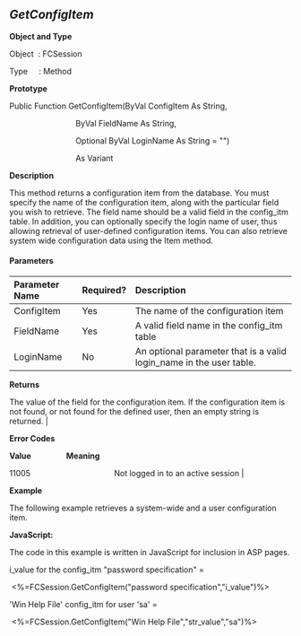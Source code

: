 _GetConfigItem_
---------------

**Object and Type**

Object  : FCSession

Type     : Method

**Prototype**

Public Function GetConfigItem(ByVal ConfigItem As String,

                              ByVal FieldName As String,

                              Optional ByVal LoginName As String = "")

                              As Variant

**Description**

This method returns a configuration item from the database. You must specify the name of the configuration item, along with the particular field you wish to retrieve. The field name should be a valid field in the config_itm table. In addition, you can optionally specify the login name of user, thus allowing retrieval of user-defined configuration items. You can also retrieve system wide configuration data using the Item method.

#### Parameters

| Parameter Name | Required? | Description |
|:--- |:--- |:--- |
| ConfigItem | Yes | The name of the configuration item |
| FieldName | Yes | A valid field name in the config_itm table |
| LoginName | No | An optional parameter that is a valid login_name in the user table. |

**Returns**

The value of the field for the configuration item. If the configuration item is not found, or not found for the defined user, then an empty string is returned. |

**Error Codes**

**Value**                **Meaning**

11005                                      Not logged in to an active session |

**Example**

The following example retrieves a system-wide and a user configuration item.

**JavaScript:**

The code in this example is written in JavaScript for inclusion in ASP pages.

i_value for the config_itm "password specification" =

 <%=FCSession.GetConfigItem("password specification","i_value")%> <BR>

'Win Help File' config_itm for user 'sa' =

 <%=FCSession.GetConfigItem("Win Help File","str_value","sa")%> <BR>